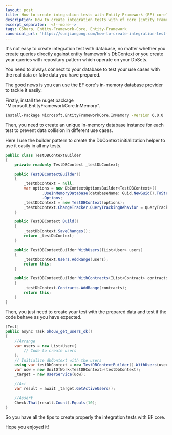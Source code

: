```yaml
---
layout: post
title: How to create integration tests with Entity Framework (EF) core?
description: How to create integration tests with ef core (Entity Framework Core)
excerpt_separator:  <!--more-->
tags: CSharp, Entity-Framework-Core, Entity-Framework
canonical_url: 'https://sunjiangong.com/how-to-create-integration-test-with-entity-framework-core/'
---
```


It's not easy to create integration test with database, no matter whether you create queries directly against entity framework's DbContext or you create your queries with repositary pattern which operate on your DbSets.

You need to always connect to your database to test your use cases with the real data or fake data you have prepared.

The good news is you can use the EF core's in-memory database provider to tackle it easily.

<!--more-->

Firstly, install the nuget package "Microsoft.EntityFrameworkCore.InMemory".

```cmd
Install-Package Microsoft.EntityFrameworkCore.InMemory -Version 6.0.0
```

Then, you need to create an unique in-memory database instance for each test to prevent data collision in different use cases.

Here I use the builder pattern to create the DbContext initialization helper to use it easily in all my tests.

```csharp
public class TestDBContextBuilder
{
    private readonly TestDBContext _testDbContext;

    public TestDBContextBuilder()
    {
        _testDbContext = null;
        var options = new DbContextOptionsBuilder<TestDBContext>()
                .UseInMemoryDatabase(databaseName: Guid.NewGuid().ToString())
                .Options;
        _testDbContext = new TestDBContext(options);
        _testDbContext.ChangeTracker.QueryTrackingBehavior = QueryTrackingBehavior.NoTracking;
    }

    public TestDBContext Build()
    {
        _testDbContext.SaveChanges();
        return _testDbContext;
    }

    public TestDBContextBuilder WithUsers(IList<User> users)
    {
        _testDbContext.Users.AddRange(users);
        return this;
    }

    public TestDBContextBuilder WithContracts(IList<Contract> contracts)
    {
        _testDbContext.Contracts.AddRange(contracts);
        return this;
    }
}
```

Then, you just need to create your test with the prepared data and test if the code behave as you have expected.

```csharp
[Test]
public async Task Shouw_get_users_ok()
{
    //Arrange
    var users = new List<User>{
        // Code to create users
    };
    // Initialize dbContext with the users
    using var testDbContext = new TestDBContextBuilder().WithUsers(users).Build();
    var uow = new UnitOfWork<TestDBContext>(testDbContext);
    _target = new UserService(uow);

    //Act
    var result = await _target.GetActiveUsers();

    //Assert
    Check.That(result.Count).Equals(10);
}
```

So you have all the tips to create properly the integration tests with EF core.

Hope you enjoyed it!